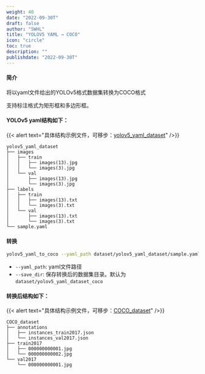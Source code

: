 ```yaml
---
weight: 40
date: "2022-09-30T"
draft: false
author: "SWHL"
title: "YOLOV5 YAML → COCO"
icon: "circle"
toc: true
description: ""
publishdate: "2022-09-30T"
---
```


#### 简介
将以yaml文件给出的YOLOv5格式数据集转换为COCO格式

支持标注格式为矩形框和多边形框。

#### YOLOv5 yaml结构如下：

{{< alert text="具体结构示例文件，可移步：[yolov5_yaml_dataset](https://github.com/RapidAI/LabelConvert/tree/main/tests/test_files/yolov5_yaml_dataset)" />}}

```text {linenos=table}
yolov5_yaml_dataset
├── images
│   ├── train
│   │   ├── images(13).jpg
│   │   └── images(3).jpg
│   └── val
│       ├── images(13).jpg
│       └── images(3).jpg
├── labels
│   ├── train
│   │   ├── images(13).txt
│   │   └── images(3).txt
│   └── val
│       ├── images(13).txt
│       └── images(3).txt
└── sample.yaml
```

#### 转换
```bash {linenos=table}
yolov5_yaml_to_coco --yaml_path dataset/yolov5_yaml_dataset/sample.yaml
```
- `--yaml_path`: yaml文件路径
- `--save_dir`: 保存转换后的数据集目录。默认为`dataset/yolov5_yaml_dataset_coco`


#### 转换后结构如下：

{{< alert text="具体结构示例文件，可移步：[COCO_dataset](https://github.com/RapidAI/LabelConvert/tree/main/tests/test_files/COCO_dataset)" />}}

```text {linenos=table}
COCO_dataset
├── annotations
│   ├── instances_train2017.json
│   └── instances_val2017.json
├── train2017
│   ├── 000000000001.jpg
│   └── 000000000002.jpg
└── val2017
    └── 000000000001.jpg
```